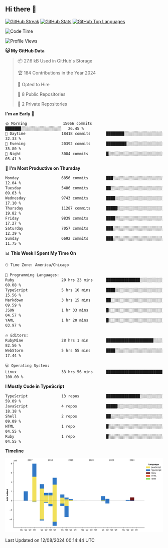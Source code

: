## Hi there 👋

<!--
- 🔭 I’m currently working on ...
- 🌱 I’m currently learning ...
- 👯 I’m looking to collaborate on ...
- 🤔 I’m looking for help with ...
- 💬 Ask me about ...
- 📫 How to reach me: ...
- 😄 Pronouns: ...
- ⚡ Fun fact: ...
-->

[![GitHub Streak](https://github-readme-streak-stats.herokuapp.com?user=jameswlane&theme=tokyonight)](https://git.io/streak-stats)
[![GitHub Stats](https://github-readme-stats.vercel.app/api?username=jameswlane&show_icons=true&theme=tokyonight)](https://github-readme-stats.vercel.app)
[![GitHub Top Languages](https://github-readme-stats.vercel.app/api/top-langs?username=jameswlane&show_icons=true&locale=en&layout=compact&theme=tokyonight)](https://github-readme-stats.vercel.app)


<!--START_SECTION:waka-->
![Code Time](http://img.shields.io/badge/Code%20Time-72%20hrs%207%20mins-blue)

![Profile Views](http://img.shields.io/badge/Profile%20Views-30-blue)

**🐱 My GitHub Data** 

> 📦 27.6 kB Used in GitHub's Storage 
 > 
> 🏆 184 Contributions in the Year 2024
 > 
> 💼 Opted to Hire
 > 
> 📜 8 Public Repositories 
 > 
> 🔑 2 Private Repositories 
 > 
**I'm an Early 🐤** 

```text
🌞 Morning                15066 commits       ███████░░░░░░░░░░░░░░░░░░   26.45 % 
🌆 Daytime                18418 commits       ████████░░░░░░░░░░░░░░░░░   32.33 % 
🌃 Evening                20392 commits       █████████░░░░░░░░░░░░░░░░   35.80 % 
🌙 Night                  3084 commits        █░░░░░░░░░░░░░░░░░░░░░░░░   05.41 % 
```
📅 **I'm Most Productive on Thursday** 

```text
Monday                   6856 commits        ███░░░░░░░░░░░░░░░░░░░░░░   12.04 % 
Tuesday                  5486 commits        ██░░░░░░░░░░░░░░░░░░░░░░░   09.63 % 
Wednesday                9743 commits        ████░░░░░░░░░░░░░░░░░░░░░   17.10 % 
Thursday                 11287 commits       █████░░░░░░░░░░░░░░░░░░░░   19.82 % 
Friday                   9839 commits        ████░░░░░░░░░░░░░░░░░░░░░   17.27 % 
Saturday                 7057 commits        ███░░░░░░░░░░░░░░░░░░░░░░   12.39 % 
Sunday                   6692 commits        ███░░░░░░░░░░░░░░░░░░░░░░   11.75 % 
```


📊 **This Week I Spent My Time On** 

```text
🕑︎ Time Zone: America/Chicago

💬 Programming Languages: 
Ruby                     20 hrs 23 mins      ███████████████░░░░░░░░░░   60.08 % 
TypeScript               5 hrs 16 mins       ████░░░░░░░░░░░░░░░░░░░░░   15.56 % 
Markdown                 3 hrs 15 mins       ██░░░░░░░░░░░░░░░░░░░░░░░   09.59 % 
JSON                     1 hr 33 mins        █░░░░░░░░░░░░░░░░░░░░░░░░   04.57 % 
YAML                     1 hr 20 mins        █░░░░░░░░░░░░░░░░░░░░░░░░   03.97 % 

🔥 Editors: 
RubyMine                 28 hrs 1 min        █████████████████████░░░░   82.56 % 
WebStorm                 5 hrs 55 mins       ████░░░░░░░░░░░░░░░░░░░░░   17.44 % 

💻 Operating System: 
Linux                    33 hrs 56 mins      █████████████████████████   100.00 % 
```

**I Mostly Code in TypeScript** 

```text
TypeScript               13 repos            ███████████████░░░░░░░░░░   59.09 % 
JavaScript               4 repos             █████░░░░░░░░░░░░░░░░░░░░   18.18 % 
Shell                    2 repos             ██░░░░░░░░░░░░░░░░░░░░░░░   09.09 % 
HTML                     1 repo              █░░░░░░░░░░░░░░░░░░░░░░░░   04.55 % 
Ruby                     1 repo              █░░░░░░░░░░░░░░░░░░░░░░░░   04.55 % 
```



**Timeline**

![Lines of Code chart](https://raw.githubusercontent.com/jameswlane/jameswlane/main/assets/bar_graph.png)


 Last Updated on 12/08/2024 00:14:44 UTC
<!--END_SECTION:waka-->
